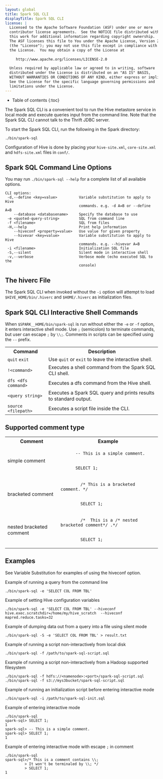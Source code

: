 ```yaml
---
layout: global
title: Spark SQL CLI
displayTitle: Spark SQL CLI
license: |
  Licensed to the Apache Software Foundation (ASF) under one or more
  contributor license agreements.  See the NOTICE file distributed with
  this work for additional information regarding copyright ownership.
  The ASF licenses this file to You under the Apache License, Version 2.0
  (the "License"); you may not use this file except in compliance with
  the License.  You may obtain a copy of the License at
 
     http://www.apache.org/licenses/LICENSE-2.0
 
  Unless required by applicable law or agreed to in writing, software
  distributed under the License is distributed on an "AS IS" BASIS,
  WITHOUT WARRANTIES OR CONDITIONS OF ANY KIND, either express or implied.
  See the License for the specific language governing permissions and
  limitations under the License.
---
```


* Table of contents
{:toc}


The Spark SQL CLI is a convenient tool to run the Hive metastore service in local mode and execute
queries input from the command line. Note that the Spark SQL CLI cannot talk to the Thrift JDBC server.

To start the Spark SQL CLI, run the following in the Spark directory:

    ./bin/spark-sql

Configuration of Hive is done by placing your `hive-site.xml`, `core-site.xml` and `hdfs-site.xml` files in `conf/`.

## Spark SQL Command Line Options

You may run `./bin/spark-sql --help` for a complete list of all available options.

    CLI options:
     -d,--define <key=value>          Variable substitution to apply to Hive
                                      commands. e.g. -d A=B or --define A=B
        --database <databasename>     Specify the database to use
     -e <quoted-query-string>         SQL from command line
     -f <filename>                    SQL from files
     -H,--help                        Print help information
        --hiveconf <property=value>   Use value for given property
        --hivevar <key=value>         Variable substitution to apply to Hive
                                      commands. e.g. --hivevar A=B
     -i <filename>                    Initialization SQL file
     -S,--silent                      Silent mode in interactive shell
     -v,--verbose                     Verbose mode (echo executed SQL to the
                                      console)

## The hiverc File

The Spark SQL CLI when invoked without the `-i` option will attempt to load `$HIVE_HOME/bin/.hiverc` and `$HOME/.hiverc` as initialization files.

## Spark SQL CLI Interactive Shell Commands

When `$SPARK__HOME/bin/spark-sql` is run without either the `-e` or `-f` option, it enters interactive shell mode.
Use `;` (semicolon) to terminate commands, but user can escape `;` by `\\;`. Comments in scripts can be specified using the `--` prefix.

<table class="table">
<tr><th>Command</th><th>Description</th></tr>
<tr>
  <td><code>quit</code> <code>exit</code></td>
  <td>Use <code>quit</code> or <code>exit</code> to leave the interactive shell.</td>
</tr>
<tr>
  <td><code>!&lt;command&gt;</code></td>
  <td>Executes a shell command from the Spark SQL CLI shell.</td>
</tr>
<tr>
  <td><code>dfs &lt;dfs command&gt;</code></td>
  <td>Executes a dfs command from the Hive shell.</td>
</tr>
<tr>
  <td><code>&lt;query string&gt;</code></td>
  <td>Executes a Spark SQL query and prints results to standard output.</td>
</tr>
<tr>
  <td><code>source &lt;filepath&gt;</code></td>
  <td>Executes a script file inside the CLI.</td>
</tr>
</table>

## Supported comment type

<table class="table">
<tr><th>Comment</th><th>Example</th></tr>
<tr>
  <td>simple comment</td>
  <td>
  <code>
      -- This is a simple comment.
      <br>
      SELECT 1;
  </code>
  </td>
</tr>
<tr>
  <td>bracketed comment</td>
  <td>
    <code>
        /* This is a bracketed comment. */
        <br>
        SELECT 1;
    </code>
  </td>
</tr>
<tr>
  <td>nested bracketed comment</td>
  <td>
    <code>
        /*  This is a /* nested bracketed comment*/ .*/
        <br>
        SELECT 1;
    </code>
  </td>
</tr>
</table>

## Examples

See Variable Substitution for examples of using the hiveconf option.


Example of running a query from the command line

    ./bin/spark-sql -e 'SELECT COL FROM TBL'

Example of setting Hive configuration variables

    ./bin/spark-sql -e 'SELECT COL FROM TBL' --hiveconf hive.exec.scratchdir=/home/my/hive_scratch  --hiveconf mapred.reduce.tasks=32

Example of dumping data out from a query into a file using silent mode

    ./bin/spark-sql -S -e 'SELECT COL FROM TBL' > result.txt

Example of running a script non-interactively from local disk

    ./bin/spark-sql -f /path/to/spark-sql-script.sql

Example of running a script non-interactively from a Hadoop supported filesystem

    ./bin/spark-sql -f hdfs://<namenode>:<port>/spark-sql-script.sql
    ./bin/spark-sql -f s3://mys3bucket/spark-sql-script.sql 

Example of running an initialization script before entering interactive mode

    ./bin/spark-sql -i /path/to/spark-sql-init.sql
    
Example of entering interactive mode

    ./bin/spark-sql
    spark-sql> SELECT 1;
    1
    spark-sql> -- This is a simple comment.
    spark-sql> SELECT 1;
    1
    
Example of entering interactive mode with escape `;` in comment

    ./bin/spark-sql
    spark-sql>/* This is a comment contains \\;
             > It won't be terminaled by \\; */
             > SELECT 1;
    1

